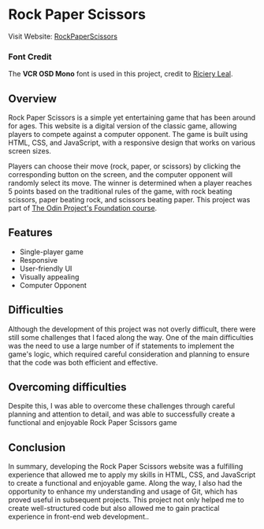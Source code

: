 # Rock Paper Scissors

Visit Website: [RockPaperScissors](https://adrian-y1.github.io/TOP-RockPaperScissors/)

### Font Credit

The **VCR OSD Mono** font is used in this project, credit to [Riciery Leal](https://www.dafont.com/mrmanet.d5509).

## Overview

Rock Paper Scissors is a simple yet entertaining game that has been around for ages. This website is a digital version of the classic game, allowing players to compete against a computer opponent. The game is built using HTML, CSS, and JavaScript, with a responsive design that works on various screen sizes.

Players can choose their move (rock, paper, or scissors) by clicking the corresponding button on the screen, and the computer opponent will randomly select its move. The winner is determined when a player reaches 5 points based on the traditional rules of the game, with rock beating scissors, paper beating rock, and scissors beating paper.
This project was part of [The Odin Project's Foundation course](https://www.theodinproject.com/lessons/foundations-rock-paper-scissors).

## Features

- Single-player game
- Responsive
- User-friendly UI
- Visually appealing
- Computer Opponent

## Difficulties

Although the development of this project was not overly difficult, there were still some challenges that I faced along the way. One of the main difficulties was the need to use a large number of if statements to implement the game's logic, which required careful consideration and planning to ensure that the code was both efficient and effective.

## Overcoming difficulties

Despite this, I was able to overcome these challenges through careful planning and attention to detail, and was able to successfully create a functional and enjoyable Rock Paper Scissors game

## Conclusion

In summary, developing the Rock Paper Scissors website was a fulfilling experience that allowed me to apply my skills in HTML, CSS, and JavaScript to create a functional and enjoyable game. Along the way, I also had the opportunity to enhance my understanding and usage of Git, which has proved useful in subsequent projects. This project not only helped me to create well-structured code but also allowed me to gain practical experience in front-end web development..
